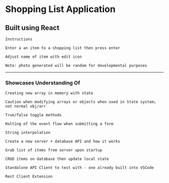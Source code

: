 # Shopping List Application

## Built using React
` Instructions `

` Enter a an item to a shopping list then press enter `

` Adjust name of item with edit icon `

` Note: photo generated will be random for developmental purposes `

---

### Showcases Understanding Of
` Creating new array in memory with state `

` Caution when modifying arrays or objects when used in State system; not normal obj/arr `

` True/false toggle methods `

` Halting of the event flow when submitting a form `

` String interpolation `

` Create a new server + database API and how it works `

` Grab list of items from server upon startup `

` CRUD items on database then update local state `

` Standalone API Client to test with - one already built into VSCode `

` Rest Client Extension `

` `
